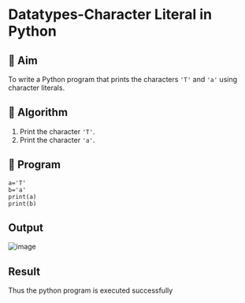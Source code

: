 # Datatypes-Character Literal in Python

## 🎯 Aim
To write a Python program that prints the characters `'T'` and `'a'` using character literals.

## 🧠 Algorithm
1. Print the character `'T'`.
2. Print the character `'a'`.

## 🧾 Program
```
a='T'
b='a'
print(a)
print(b)
```


## Output
![image](https://github.com/user-attachments/assets/201f4f93-893c-4af1-ac69-0c7da55b3fd3)


## Result
Thus the python program is executed successfully
